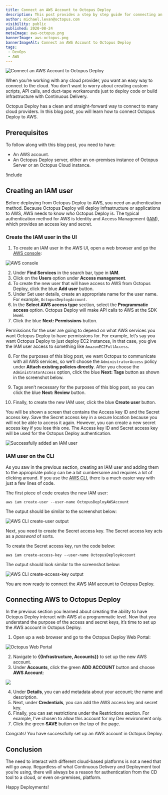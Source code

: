 ```yaml
---
title: Connect an AWS Account to Octopus Deploy
description: This post provides a step by step guide for connecting an AWS account to Octopus Deploy.
author: michael.levan@octopus.com
visibility: public
published: 2020-08-24
metaImage: aws-octopus.png
bannerImage: aws-octopus.png
bannerImageAlt: Connect an AWS Account to Octopus Deploy
tags:
 - DevOps
 - AWS
---
```


![Connect an AWS Account to Octopus Deploy](aws-octopus.png)

When you’re working with any cloud provider, you want an easy way to connect to the cloud. You don’t want to worry about creating custom scripts, API calls, and duct-tape workarounds just to deploy code or build infrastructure with Continuous Delivery.

Octopus Deploy has a clean and straight-forward way to connect to many cloud providers. In this blog post, you will learn how to connect Octopus Deploy to AWS.

## Prerequisites

To follow along with this blog post, you need to have:

- An AWS account.
- An Octopus Deploy server, either an on-premises instance of Octopus Server or an Octopus Cloud instance.

!include <register>

## Creating an IAM user

Before deploying from Octopus Deploy to AWS, you need an authentication method. Because Octopus Deploy will deploy infrastructure or applications to AWS, AWS needs to know *who* Octopus Deploy is. The typical authentication method for AWS is Identity and Access Management ([IAM](https://aws.amazon.com/iam/#:~:text=AWS%20Identity%20and%20Access%20Management%20(IAM)%20enables%20you%20to%20manage,offered%20at%20no%20additional%20charge.)), which provides an access key and secret.

### Create the IAM user in the UI

1. To create an IAM user in the AWS UI, open a web browser and go the [AWS console](https://aws.amazon.com/console/):

![AWS console](images/1.png)

2. Under **Find Services** in the search bar, type in **IAM**.
3. Click on the **Users** option under **Access management**.
4. To create the new user that will have access to AWS from Octopus Deploy, click the blue **Add user** button.
5. Under Set user details, create an appropriate name for the user name. For example, `OctopusDeployAccount`.
6. In the **Select AWS access type** section, select the **Programmatic access** option. Octopus Deploy will make API calls to AWS at the SDK level. 
7. Click the blue **Next: Permissions** button.

Permissions for the user are going to depend on what AWS services you want Octopus Deploy to have permissions for. For example, let’s say you want Octopus Deploy to just deploy EC2 instances, in that case, you give the IAM user access to something like `AmazonEC2FullAccess`. 

8. For the purposes of this blog post, we want Octopus to communicate with all AWS services, so we’ll choose the `AdministratorAccess` policy under **Attach existing policies directly**. After you choose the `AdministratorAccess` option, click the blue **Next: Tags** button as shown in the screenshot below.

9. Tags aren’t necessary for the purposes of this blog post, so you can click the blue **Next: Review** button.
10. Finally, to create the new IAM user, click the blue **Create user** button.

You will be shown a screen that contains the Access key ID and the Secret access key. Save the Secret access key in a secure location because you will not be able to access it again. However, you can create a new secret access key if you lose this one. The Access key ID and Secret access key will be used for the Octopus Deploy authentication.

![Successfully added an IAM user](images/10.png)

### IAM user on the CLI

As you saw in the previous section, creating an IAM user and adding them to the appropriate policy can be a bit cumbersome and requires a lot of clicking around. If you use the [AWS CLI](https://aws.amazon.com/cli/), there is a much easier way with just a few lines of code.

The first piece of code creates the new IAM user:

```
aws iam create-user --user-name OctopusDeployAWSAccount
```

The output should be similar to the screenshot below:

![AWS CLI create-user output](images/11.png)

Next, you need to create the Secret access key. The Secret access key acts as a *password* of sorts.

To create the Secret access key, run the code below:

```
aws iam create-access-key --user-name OctopusDeployAccount
```

The output should look similar to the screenshot below:

![AWS CLI create-access-key output](images/12.png)

You are now ready to connect the AWS IAM account to Octopus Deploy.

## Connecting AWS to Octopus Deploy

In the previous section you learned about creating the ability to have Octopus Deploy interact with AWS at a programmatic level. Now that you understand the purpose of the access and secret keys, it’s time to set up the AWS account in Octopus Deploy.

1. Open up a web browser and go to the Octopus Deploy Web Portal:

![Octopus Web Portal](images/13.png)

2. Navigate to **{{Infrastructure, Accounts}}** to set up the new AWS account.
3. Under **Accounts**, click the green **ADD ACCOUNT** button and choose **AWS Account**:

![](images/19.png)

4. Under **Details**, you can add metadata about your account; the name and description.
5. Next, under **Credentials**, you can add the AWS access key and secret key.
6. Finally, you can set restrictions under the Restrictions section. For example, I’ve chosen to allow this account for my Dev environment only.
7. Click the green **SAVE** button on the top of the page.

Congrats! You have successfully set up an AWS account in Octopus Deploy.

## Conclusion

The need to interact with different cloud-based platforms is not a need that will go away. Regardless of what Continuous Delivery and Deployment tool you’re using, there will always be a reason for authentication from the CD tool to a cloud, or even on-premises, platform. 

Happy Deployments!
